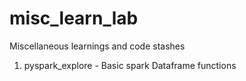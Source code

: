 # misc_learn_lab

Miscellaneous learnings and code stashes

1. pyspark_explore - Basic spark Dataframe functions